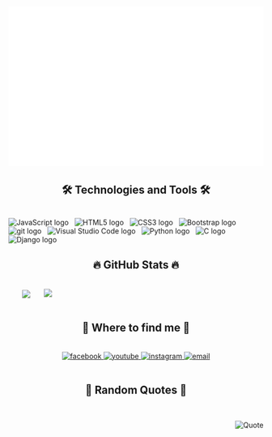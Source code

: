 <!-- Hoang Van Gioi -->
<a href="#" target="_blank">
  <img src="svg/gioitube.svg" width="1200" alt="Click to see the source" />
</a>

<h2 align="center">🛠 Technologies and Tools 🛠</h2>
<br>
<!-- https://simpleicons.org/ -->
<span><img src="https://img.shields.io/badge/JavaScript-282C34?logo=javascript&logoColor=F7DF1E" alt="JavaScript logo" title="JavaScript" height="25" /></span>
&nbsp;
<span><img src="https://img.shields.io/badge/HTML5-282C34?logo=html5&logoColor=E34F26" alt="HTML5 logo" title="HTML5" height="25" /></span>
&nbsp;
<span><img src="https://img.shields.io/badge/CSS3-282C34?logo=css3&logoColor=1572B6" alt="CSS3 logo" title="CSS3" height="25" /></span>
&nbsp;
<span><img src="https://img.shields.io/badge/Bootstrap-282C34?logo=bootstrap&logoColor=7952B3" alt="Bootstrap logo" title="Bootstrap" height="25" /></span>
&nbsp;
<span><img src="https://img.shields.io/badge/git-282C34?logo=git&logoColor=F05032" alt="git logo" title="git" height="25" /></span>
&nbsp;
<span><img src="https://img.shields.io/badge/VS%20Code-282C34?logo=visual-studio-code&logoColor=007ACC" alt="Visual Studio Code logo" title="Visual Studio Code" height="25" /></span>
&nbsp;
<span><img src="https://img.shields.io/badge/Python-282C34?logo=python&logoColor=3776AB" alt="Python logo" title="Python" height="25" /></span>
&nbsp;
<span><img src="https://img.shields.io/badge/C%20Program-282C34?logo=c&logoColor=A8B9CC" alt="C logo" title="C Program" height="25" /></span>
&nbsp;
<span><img src="https://img.shields.io/badge/Django-282C34?logo=django&logoColor=092E20" alt="Django logo" title="Django" height="25" /></span>
&nbsp;
<br>

<h2 align="center">🔥 GitHub Stats 🔥</h2>
<!-- https://github.com/anuraghazra/github-readme-stats -->
<br>
<div align=center>
  <a href="#" title="Hoàng Văn Giỏi">
    <img width="315" align="center" src="https://github-readme-stats.vercel.app/api/top-langs/?username=gioitube&hide=c%23,powershell,Mathematica,Ruby,Objective-C,Objective-C%2b%2b,Cuda&title_color=61dafb&text_color=ffffff&icon_color=61dafb&bg_color=20232a&langs_count=8&layout=compact&border_color=61dafb&hide_border=true" />
  </a>
  <a href="#" title="Hoàng Văn Giỏi">
    <img align="right" width="434" src="https://github-readme-stats.vercel.app/api?username=gioitube&show_icons=true&theme=react&border_color=61dafb&hide_border=true" />
  </a>
</div>

<br>

<h2 align="center">🔎 Where to find me 🔎</h2>
<br>
<!-- https://icons8.com -->
<div align="center">
  <a href="https://www.facebook.com/hoanggioi.2803" target="blank">
    <img src="https://img.icons8.com/nolan/96/facebook-new.png" alt="facebook" />
  </a>
  <a href="https://www.youtube.com/channel/UCVHLjBAHx6SBkX3qDJ0qRcg" target="blank">
    <img src="https://img.icons8.com/nolan/96/youtube-squared.png" alt="youtube" />
  </a>
  <a href="https://www.instagram.com/gioihoang3082" target="blank">
    <img src="https://img.icons8.com/nolan/96/instagram-new.png" alt="instagram" />
  </a>
  <a href="mailto:gioitube2k2@gmail.com" target="top">
    <img src="https://img.icons8.com/nolan/96/apple-mail.png" alt="email" />
  </a>
</div>

<br>

<h2 align="center">📑 Random Quotes 📑</h2>
<br>
<!-- https://github.com/shravan20/github-readme-quotes -->
<div align="right">

![Quote](https://github-readme-quotes.herokuapp.com/quote?theme=onedark&animation=grow_out_in&layout=default&font=default)
</div>